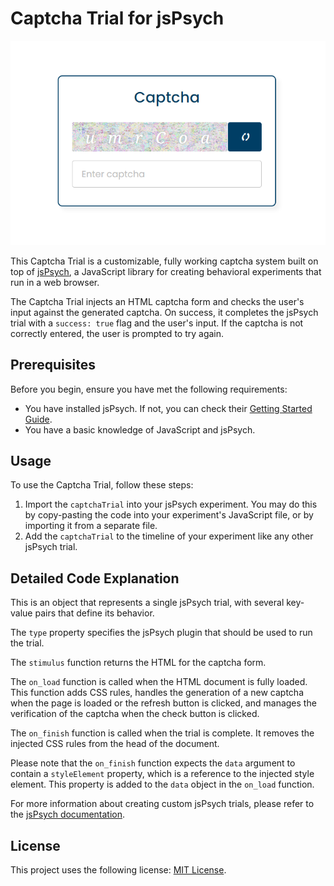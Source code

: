 # Captcha Trial for jsPsych

![alt text](captcha.PNG "Captcha Example")

This Captcha Trial is a customizable, fully working captcha system built on top of [jsPsych](https://www.jspsych.org/), a JavaScript library for creating behavioral experiments that run in a web browser. 

The Captcha Trial injects an HTML captcha form and checks the user's input against the generated captcha. On success, it completes the jsPsych trial with a `success: true` flag and the user's input. If the captcha is not correctly entered, the user is prompted to try again.

## Prerequisites

Before you begin, ensure you have met the following requirements:

* You have installed jsPsych. If not, you can check their [Getting Started Guide](https://www.jspsych.org/overview/running-experiments/).
* You have a basic knowledge of JavaScript and jsPsych.

## Usage

To use the Captcha Trial, follow these steps:

1. Import the `captchaTrial` into your jsPsych experiment. You may do this by copy-pasting the code into your experiment's JavaScript file, or by importing it from a separate file.
2. Add the `captchaTrial` to the timeline of your experiment like any other jsPsych trial.

## Detailed Code Explanation

This is an object that represents a single jsPsych trial, with several key-value pairs that define its behavior.

The `type` property specifies the jsPsych plugin that should be used to run the trial.

The `stimulus` function returns the HTML for the captcha form.

The `on_load` function is called when the HTML document is fully loaded. This function adds CSS rules, handles the generation of a new captcha when the page is loaded or the refresh button is clicked, and manages the verification of the captcha when the check button is clicked.

The `on_finish` function is called when the trial is complete. It removes the injected CSS rules from the head of the document.

Please note that the `on_finish` function expects the `data` argument to contain a `styleElement` property, which is a reference to the injected style element. This property is added to the `data` object in the `on_load` function.

For more information about creating custom jsPsych trials, please refer to the [jsPsych documentation](https://www.jspsych.org/).

## License

This project uses the following license: [MIT License](https://opensource.org/license/mit/).
